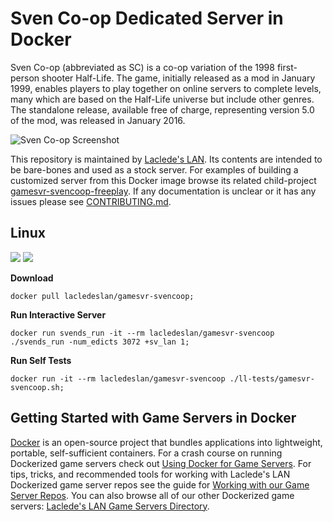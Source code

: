 # Sven Co-op Dedicated Server in Docker

Sven Co-op (abbreviated as SC) is a co-op variation of the 1998 first-person shooter Half-Life. The game, initially released as a mod in January 1999, enables players to play together on online servers to complete levels, many which are based on the Half-Life universe but include other genres. The standalone release, available free of charge, representing version 5.0 of the mod, was released in January 2016.

![Sven Co-op Screenshot](https://raw.githubusercontent.com/LacledesLAN/gamesvr-svencoop/master/.misc/screenshot1.jpg "Sven Co-op Screenshot")

This repository is maintained by [Laclede's LAN](https://lacledeslan.com). Its contents are intended to be bare-bones and used as a stock server. For examples of building a customized server from this Docker image browse its related child-project [gamesvr-svencoop-freeplay](https://github.com/LacledesLAN/gamesvr-svencoop-freeplay). If any documentation is unclear or it has any issues please see [CONTRIBUTING.md](./CONTRIBUTING.md).


## Linux
[![](https://images.microbadger.com/badges/version/lacledeslan/gamesvr-svencoop.svg)](https://microbadger.com/images/lacledeslan/gamesvr-svencoop "Get your own version badge on microbadger.com")
[![](https://images.microbadger.com/badges/image/lacledeslan/gamesvr-svencoop.svg)](https://microbadger.com/images/lacledeslan/gamesvr-svencoop "Get your own image badge on microbadger.com")

**Download**
```
docker pull lacledeslan/gamesvr-svencoop;
```

**Run Interactive Server**
```
docker run svends_run -it --rm lacledeslan/gamesvr-svencoop ./svends_run -num_edicts 3072 +sv_lan 1;
```

**Run Self Tests**
```
docker run -it --rm lacledeslan/gamesvr-svencoop ./ll-tests/gamesvr-svencoop.sh;
```

## Getting Started with Game Servers in Docker

[Docker](https://docs.docker.com/) is an open-source project that bundles applications into lightweight, portable, self-sufficient containers. For a crash course on running Dockerized game servers check out [Using Docker for Game Servers](https://github.com/LacledesLAN/README.1ST/blob/master/GameServers/DockerAndGameServers.md). For tips, tricks, and recommended tools for working with Laclede's LAN Dockerized game server repos see the guide for [Working with our Game Server Repos](https://github.com/LacledesLAN/README.1ST/blob/master/GameServers/WorkingWithOurRepos.md). You can also browse all of our other Dockerized game servers: [Laclede's LAN Game Servers Directory](https://github.com/LacledesLAN/README.1ST/tree/master/GameServers).
